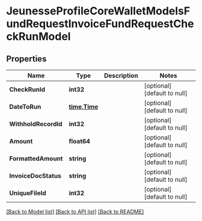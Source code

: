 # JeunesseProfileCoreWalletModelsFundRequestInvoiceFundRequestCheckRunModel

## Properties
Name | Type | Description | Notes
------------ | ------------- | ------------- | -------------
**CheckRunId** | **int32** |  | [optional] [default to null]
**DateToRun** | [**time.Time**](time.Time.md) |  | [optional] [default to null]
**WithholdRecordId** | **int32** |  | [optional] [default to null]
**Amount** | **float64** |  | [optional] [default to null]
**FormattedAmount** | **string** |  | [optional] [default to null]
**InvoiceDocStatus** | **string** |  | [optional] [default to null]
**UniqueFileId** | **int32** |  | [optional] [default to null]

[[Back to Model list]](../README.md#documentation-for-models) [[Back to API list]](../README.md#documentation-for-api-endpoints) [[Back to README]](../README.md)


